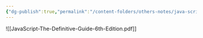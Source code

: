 ```yaml
---
{"dg-publish":true,"permalink":"/content-folders/others-notes/java-script/java-script-the-definitive-guide-6th-edition/","title":"JavaScript-The-Definitive-Guide-6th-Edition.pdf"}
---
```



![[JavaScript-The-Definitive-Guide-6th-Edition.pdf]]
